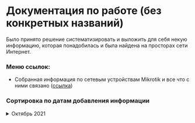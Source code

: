 # Документация по работе (без конкретных названий)

Было принято решение систематизировать и выложить для себя некую информацию, которая понадобилась и была найдена на просторах сети Интернет.

### Меню ссылок:
  * Собранная информация по сетевым устройствам Mikrotik и все что с ними связано ([ссылка](./mikrotik/README.md))

### Сортировка по датам добавления информации

<details>
  <summary>Октябрь 2021</summary>
  
  14 октября 2021 - Добавил перевод мониторинга сети на протокол SNMPv3 ([ссылка](./mikrotik/snmpv3.md))
  
</details>

